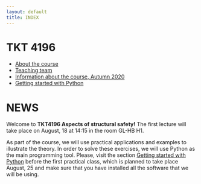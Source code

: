 ```yaml
---
layout: default
title: INDEX
---
```


# TKT 4196

- [About the course](about)
- [Teaching team](team)
- [Information about the course, Autumn 2020](fall2020)
- [Getting started with Python](py_guide)



# NEWS
Welcome to __TKT4196 Aspects of structural safety!__ The first lecture will take place on August, 18 at 14:15 in the room GL-HB H1.

As part of the course, we will use practical applications and examples to illustrate the theory. In order to solve these exercises, we will use Python as the main programming tool. Please, visit the section [Getting started with Python](py_guide) before the first practical class, which is planned to take place August, 25 and make sure that you have installed all the software that we will be using.
